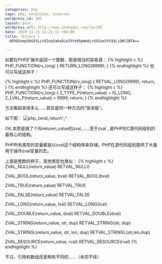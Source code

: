 ```yaml
--- 
categories: php
tags: php, extension, internal
wordpress_id: 285
layout: post
wordpress_url: http://www.zhangabc.com/?p=285
date: 2010-11-15 11:21:11 +08:00
title: !binary |
  UEhQ5omp5bGV5Lit6Ieq5a6a5LmJ5Ye95pWw6L+U5Zue5YC85LiOWlZBTA==

---
```

如要在PHP扩展中返回一个整数，那是相当的容易滴：<!--more-->
{% highlight c %}
PHP_FUNCTION(rv_long)
{
    RETURN_LONG(9999);
}
{% endhighlight %}
也可以写成这样子：

{% highlight c %}
PHP_FUNCTION(rv_long)
{
    RETVAL_LONG(9999);
    return;
}
{% endhighlight %}
还可以写成这样子：
{% highlight c %}
PHP_FUNCTION(rv_long)
{
    Z_TYPE_P(return_value) = IS_LONG;
    Z_LVAL_P(return_value) = 9999;
    return;
}
{% endhighlight %}

方法看起来很多么……其实是同一种方法的“渐进版”。

如下图：
![php_zend_return^_^]( http://zhangabc.my.phpcloud.com/wp-content/uploads/2010/11/return_value.png)

OK,本质是搞了个叫returen_value的zval,……至于zval , 是PHP的C源代码级别的最核心的结构。

PHP所有类型的变量都是以zval这个结构体来存储。PHP在源代码级别提供了大量用于操作zval变量的宏。

上面是整数的例子，其他类型也类似：
{% highlight c %}
ZVAL_NULL(return_value)
RETVAL_NULL()

ZVAL_BOOL(return_value, bval)
RETVAL_BOOL(bval)

ZVAL_TRUE(return_value)
RETVAL_TRUE

ZVAL_FALSE(return_value)
RETVAL_FALSE

ZVAL_LONG(return_value, lval)
RETVAL_LONG(lval)

ZVAL_DOUBLE(return_value, dval)
RETVAL_DOUBLE(dval)

ZVAL_STRING(return_value, str, dup)
RETVAL_STRING(str, dup)

ZVAL_STRINGL(return_value, str, len, dup)
RETVAL_STRINGL(str,len,dup)

ZVAL_RESOURCE(return_value, rval)
RETVAL_RESOURCE(rval)
{% endhighlight %}

不过，引用和数组还是稍有不同的……（未完不续）




